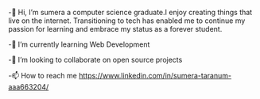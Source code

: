  -👋 Hi, I’m sumera a computer science graduate.I enjoy creating things that live on the internet. Transitioning to tech has enabled me to continue my passion for learning and embrace my status as a forever student.
 
 -🌱 I’m currently learning Web Development
 
 -💞️ I’m looking to collaborate on open source projects
 
 -📫 How to reach me https://www.linkedin.com/in/sumera-taranum-aaa663204/


